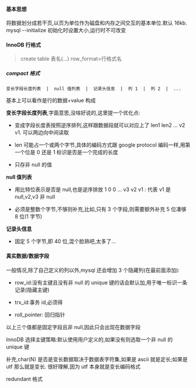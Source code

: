 #### 基本思想

将数据划分成若干页,以页为单位作为磁盘和内存之间交互的基本单位.默认 16kb. mysql --initialize 初始化时设置大小,运行时不可改变

#### InnoDB 行格式

> create table 表名(...) row_format=行格式名

##### compact 格式

`变长字段长度列表  |  null 值列表  |  记录头信息  |  列 1  |  列 2  |  ...`

基本上可以看作是行的数据+value 构成

**变长字段长度列表**,字面意思,没啥好说的,这里提一个优化点:

- 变成字段长度表按照逆序排列,这样跟数据段就可以对应上了 
  len1 len2  ...  v2 v1. 可以两边向中间读取

- len 可能占一个或两个字节,具体的编码方式跟 google protocol 编码一样,用第一个位是 0 还是 1 标识是否是一个完成的长度

- 只存非 null 的值

**null 值列表** 

- 用比特位表示是否是 null,也是逆序排放
  1 0 0 ... v3 v2 v1 : 代表 v1 是 null,v2,v3 非 null

- 必须是整数个字节,不够则补充,比如,只有 3 个字段,则需要额外补充 5 位凑够 8 位(1 字节)

**记录头信息**

- 固定 5 个字节,即 40 位,混个脸熟吧,太多了...

#### 真实数据/数据字段

一般情况,除了自己定义的列以外,mysql 还会增加 3 个隐藏列(在最前面添加):

- row_id:没有主键且没有非 null 的 unique 键的话会默认加,用于唯一标识一条记录(隐藏主键)

- trx_id:事务 id,必须得

- roll_pointer: 回归指针

以上三个值都是固定字段且非 null,因此只会出现在数据字段

InnoDB 选择主键策略:默认使用用户定义的,如果没有则选取一个非 null 的 unique 键

补充,char(N) 是否是变长数据取决于数据表字符集,如果是 ascii 就是定长;如果是 utf 那么就是变长. 很好理解,因为 utf 本身就是变长编码格式



redundant 格式








